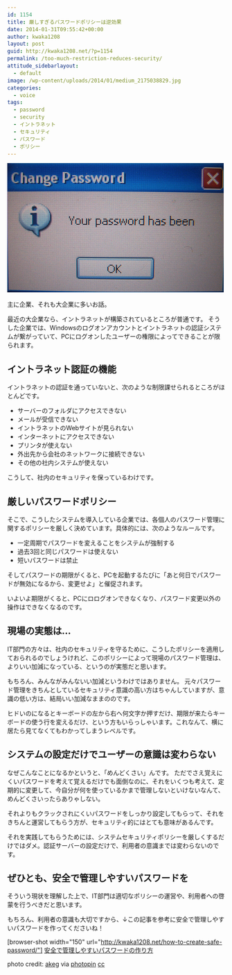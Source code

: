 ```yaml
---
id: 1154
title: 厳しすぎるパスワードポリシーは逆効果
date: 2014-01-31T09:55:42+00:00
author: kwaka1208
layout: post
guid: http://kwaka1208.net/?p=1154
permalink: /too-much-restriction-reduces-security/
attitude_sidebarlayout:
  - default
image: /wp-content/uploads/2014/01/medium_2175038829.jpg
categories:
  - voice
tags:
  - password
  - security
  - イントラネット
  - セキュリティ
  - パスワード
  - ポリシー
---
```

<img src="/assets/images/2014/01/medium_2175038829.jpg" alt="password have to be changed" width="500" height="298" class="alignnone size-full wp-image-1157" />

主に企業、それも大企業に多いお話。

最近の大企業なら、イントラネットが構築されているところが普通です。
そうした企業では、Windowsのログオンアカウントとイントラネットの認証システムが繋がっていて、PCにログオンしたユーザーの権限によってできることが限られます。
<h2>イントラネット認証の機能</h2>
イントラネットの認証を通っていないと、次のような制限課せられるところがほとんどです。
<ul>
<li>サーバーのフォルダにアクセスできない</li>
<li>メールが受信できない</li>
<li>イントラネットのWebサイトが見られない</li>
<li>インターネットにアクセスできない</li>
<li>プリンタが使えない</li>
<li>外出先から会社のネットワークに接続できない</li>
<li>その他の社内システムが使えない</li>
</ul>
こうして、社内のセキュリティを保っているわけです。
<h2>厳しいパスワードポリシー</h2>
そこで、こうしたシステムを導入している企業では、各個人のパスワード管理に関するポリシーを厳しく決めています。具体的には、次のようなルールです。
<ul>
<li>一定周期でパスワードを変えることをシステムが強制する</li>
<li>過去3回と同じパスワードは使えない</li>
<li>短いパスワードは禁止</li>
</ul>
そしてパスワードの期限がくると、PCを起動するたびに「あと何日でパスワードが無効になるから、変更せよ」と催促されます。

いよいよ期限がくると、PCにロログオンできなくなり、パスワード変更以外の操作はできなくなるのです。
<h2>現場の実態は...</h2>
IT部門の方々は、社内のセキュリティを守るために、こうしたポリシーを適用しておられるのでしょうけれど、このポリシーによって現場のパスワード管理は、よりいい加減になっている、というのが実態だと思います。

もちろん、みんながみんないい加減というわけではありません。
元々パスワード管理をきちんとしているセキュリティ意識の高い方はちゃんしていますが、意識の低い方は、結局いい加減なままののです。

ヒドいのになるとキーボードの左から右へ何文字か押すだけ、期限が来たらキーボードの使う行を変えるだけ、という方もいらっしゃいます。これなんて、横に居たら見てなくてもわかってしまうレベルです。
<h2>システムの設定だけでユーザーの意識は変わらない</h2>
なぜこんなことになるかというと、「めんどくさい」んです。
ただでさえ覚えにくいパスワードを考えて覚えるだけでも面倒なのに、それをいくつも考えて、定期的に変更して、今自分が何を使っているかまで管理しないといけないなんて、めんどくさいったらありゃしない。

それよりもクラックされにくいパスワードをしっかり設定してもらって、それをきちんと運営してもらう方が、セキュリティ的にはとても意味があるんです。

それを実践してもらうためには、システムセキュリティポリシーを厳しくするだけではダメ。認証サーバーの設定だけで、利用者の意識までは変わらないのです。
<h2>ぜひとも、安全で管理しやすいパスワードを</h2>
そういう現状を理解した上で、IT部門は適切なポリシーの運営や、利用者への啓蒙を行うべきだと思います。

もちろん、利用者の意識も大切ですから、↓この記事を参考に安全で管理しやすいパスワードを作ってくださいね！

[browser-shot width="150" url="http://kwaka1208.net/how-to-create-safe-password/"] 
<a href="http://kwaka1208.net/how-to-create-safe-password/">安全で管理しやすいパスワードの作り方</a>

photo credit: <a href="http://www.flickr.com/photos/akeg/2175038829/">akeg</a> via <a href="http://photopin.com">photopin</a> <a href="http://creativecommons.org/licenses/by-sa/2.0/">cc</a>